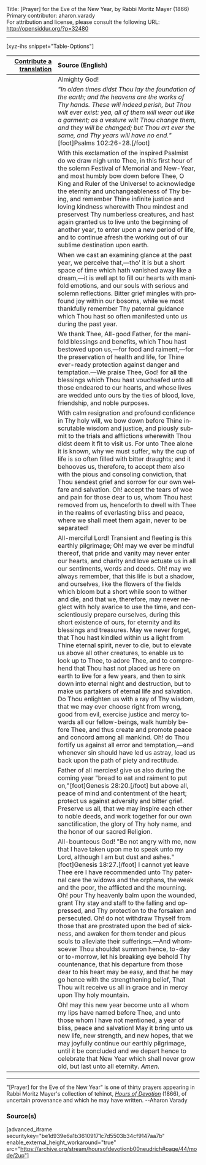 <html>
<head></head>
<body>
Title: [Prayer] for the Eve of the New Year, by Rabbi Moritz Mayer (1866)<br />
Primary contributor: aharon.varady<br />
For attribution and license, please consult the following URL: <a href="http://opensiddur.org/?p=32480">http://opensiddur.org/?p=32480</a>
<p />
<hr />

[xyz-ihs snippet="Table-Options"]<table style="margin-left: auto; margin-right: auto;" class="draggable">
<thead><tr><th id="x" style="text-align: right;"><a href="/translate/" target="_blank" rel="noopener">Contribute a translation</a></th><th style="text-align: left;">Source (English)</th></tr></thead>
<tbody>
<tr><td style="vertical-align:top;" width="25%">
<div class="liturgy" lang="he">

</span></div></td>
 
<td style="vertical-align:top;">
<div class="english" lang="en">
Almighty God! 
</div></td></tr>


<tr><td style="vertical-align:top;">
<div class="liturgy" lang="he">

</span></div></td>
 
<td style="vertical-align:top;">
<div class="english" lang="en">
<em>"In olden times didst Thou lay the foundation of the earth; and the heavens are the works of Thy hands. These will indeed perish, but Thou wilt ever exist: yea, all of them will wear out like a garment; as a vesture wilt Thou change them, and they will be changed; but Thou art ever the same, and Thy years will have no end."</em>[foot]Psalms 102:26-28.[/foot] 
</div></td></tr>


<tr><td style="vertical-align:top;">
<div class="liturgy" lang="he">

</span></div></td>
 
<td style="vertical-align:top;">
<div class="english" lang="en">
With this exclamation of the inspired Psalmist do we draw nigh unto Thee, in this first hour of the solemn Festival of Memorial and New-Year, and most humbly bow down before Thee, O King and Ruler of the Universe! to acknowledge the eternity and unchangeableness of Thy being, and remember Thine infinite justice and loving kindness wherewith Thou mindest and preservest Thy numberless creatures, and hast again granted us to live unto the beginning of another year, to enter upon a new period of life, and to continue afresh the working out of our sublime destination upon earth. 
</div></td></tr>


<tr><td style="vertical-align:top;">
<div class="liturgy" lang="he">

</span></div></td>
 
<td style="vertical-align:top;">
<div class="english" lang="en">
When we cast an examining glance at the past year, we perceive that,—tho' it is but a short space of time which hath vanished away like a dream,—it is well apt to fill our hearts with manifold emotions, and our souls with serious and solemn reflections. Bitter grief mingles with profound joy within our bosoms, while we most thankfully remember Thy paternal guidance which Thou hast so often manifested unto us during the past year. 
</div></td></tr>


<tr><td style="vertical-align:top;">
<div class="liturgy" lang="he">

</span></div></td>
 
<td style="vertical-align:top;">
<div class="english" lang="en">
We thank Thee, All-good Father, for the manifold blessings and benefits, which Thou hast bestowed upon us,—for food and raiment,—for the preservation of health and life, for Thine ever-ready protection against danger and temptation.—We praise Thee, God! for all the blessings which Thou hast vouchsafed unto all those endeared to our hearts, and whose lives are wedded unto ours by the ties of blood, love, friendship, and noble purposes. 
</div></td></tr>


<tr><td style="vertical-align:top;">
<div class="liturgy" lang="he">

</span></div></td>
 
<td style="vertical-align:top;">
<div class="english" lang="en">
With calm resignation and profound confidence in Thy holy will, we bow down before Thine inscrutable wisdom and justice, and piously submit to the trials and afflictions wherewith Thou didst deem it fit to visit us. For unto Thee alone it is known, why we must suffer, why the cup of life is so often filled with bitter draughts; and it behooves us, therefore, to accept <em>them</em> also with the pious and consoling conviction, that Thou sendest grief and sorrow for our own welfare and salvation. Oh! accept the tears of woe and pain for those dear to us, whom Thou hast removed from us, henceforth to dwell with Thee in the realms of everlasting bliss and peace, where we shall meet them again, never to be separated! 
</div></td></tr>


<tr><td style="vertical-align:top;">
<div class="liturgy" lang="he">

</span></div></td>
 
<td style="vertical-align:top;">
<div class="english" lang="en">
All-merciful Lord! Transient and fleeting is this earthly pilgrimage; Oh! may we ever be mindful thereof, that pride and vanity may never enter our hearts, and charity and love actuate us in all our sentiments, words and deeds. Oh! may we always remember, that this life is but a shadow, and ourselves, like the flowers of the fields which bloom but a short while soon to wither and die, and that we, therefore, may never neglect with holy avarice to use the time, and conscientiously prepare ourselves, during this short existence of ours, for eternity and its blessings and treasures. May we never forget, that Thou hast kindled within us a light from Thine eternal spirit, never to die, but to elevate us above all other creatures, to enable us to look up to Thee, to adore Thee, and to comprehend that Thou hast not placed us here on earth to live for a few years, and then to sink down into eternal night and destruction, but to make us partakers of eternal life and salvation. Do Thou enlighten us with a ray of Thy wisdom, that we may ever choose right from wrong, good from evil, exercise justice and mercy towards all our fellow-beings, walk humbly before Thee, and thus create and promote peace and concord among all mankind. Oh! do Thou fortify us against all error and temptation,—and whenever sin should have led us astray, lead us back upon the path of piety and rectitude. 
</div></td></tr>


<tr><td style="vertical-align:top;">
<div class="liturgy" lang="he">

</span></div></td>
 
<td style="vertical-align:top;">
<div class="english" lang="en">
Father of all mercies! give us also during the coming year "bread to eat and raiment to put on,"[foot]Genesis 28:20.[/foot] but above all, peace of mind and contentment of the heart; protect us against adversity and bitter grief. Preserve us all, that we may inspire each other to noble deeds, and work together for our own sanctification, the glory of Thy holy name, and the honor of our sacred Religion. 
</div></td></tr>


<tr><td style="vertical-align:top;">
<div class="liturgy" lang="he">

</span></div></td>
 
<td style="vertical-align:top;">
<div class="english" lang="en">
All-bounteous God! "Be not angry with me, now that I have taken upon me to speak unto my Lord, although I am but dust and ashes."[foot]Genesis 18:27.[/foot] I cannot yet leave Thee ere I have recommended unto Thy paternal care the widows and the orphans, the weak and the poor, the afflicted and the mourning. Oh! pour Thy heavenly balm upon the wounded, grant Thy stay and staff to the falling and oppressed, and Thy protection to the forsaken and persecuted. Oh! do not withdraw Thyself from those that are prostrated upon the bed of sickness, and awaken for them tender and pious souls to alleviate their sufferings.—And whomsoever Thou shouldst summon hence, to-day or to-morrow, let his breaking eye behold Thy countenance, that his departure from those dear to his heart may be easy, and that he may go hence with the strengthening belief, That Thou wilt receive us all in grace and in mercy upon Thy holy mountain. 
</div></td></tr>


<tr><td style="vertical-align:top;">
<div class="liturgy" lang="he">

</span></div></td>
 
<td style="vertical-align:top;">
<div class="english" lang="en">
Oh! may this new year become unto all whom my lips have named before Thee, and unto those whom I have not mentioned, a year of bliss, peace and salvation! May it bring unto us new life, new strength, and new hopes, that we may joyfully continue our earthly pilgrimage, until it be concluded and we depart hence to celebrate that New Year which shall never grow old, but last unto all eternity. <em>Amen</em>. 
</div></td></tr>
</tbody></table>

<hr />

"[Prayer] for the Eve of the New Year" is one of thirty prayers appearing in Rabbi Moritz Mayer's collection of tehinot, <em><a href="/?p=3692">Hours of Devotion</a></em> (1866), of uncertain provenance and which he may have written. --Aharon Varady

<h3>Source(s)</h3>

[advanced_iframe securitykey="be1d939e6a1b36109171c7d5503b34cf9147aa7b" enable_external_height_workaround="true" src="https://archive.org/stream/hoursofdevotionb00neudrich#page/44/mode/2up"]

&nbsp;
</body>
</html>
